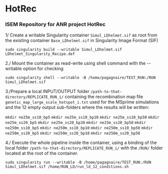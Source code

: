 # HotRec
### ISEM Repository for ANR project HotRec

1/ Create a writable Singularity container `Simul_LDhelmet.sif` as root from the existing container `Base_LDhelmet.sif` in Singularity Image Format (SIF) 

`sudo singularity build --writable Simul_LDhelmet.sif LDhelmet_Singularity_Recipe.def`

2./ Mount the container as read-write using shell command with the --writable option for checking

`sudo singularity shell --writable -B /home/pagagnaire/TEST_RUN:/RUN Simul_LDhelmet.sif`

3./Prepare a local INPUT/OUTPUT folder `/path-to-that-directory/REPLICATE_RUN_i/` containing the recombination map file `genetic_map_large_scale_hotspot_i.txt` used for the MSprime simulations and the 12 empty output sub-folders where the results will be written:

`mkdir ne25m_ss10_bp5`
`mkdir ne25m_ss10_bp10`
`mkdir ne25m_ss10_bp50`
`mkdir ne25m_ss20_bp5`
`mkdir ne25m_ss20_bp10`
`mkdir ne25m_ss20_bp50`
`mkdir ne250m_ss10_bp5`
`mkdir ne250m_ss10_bp10`
`mkdir ne250m_ss10_bp50`
`mkdir ne250m_ss20_bp5`
`mkdir ne250m_ss20_bp10`
`mkdir ne250m_ss20_bp50`

4./ Execute the whole pipeline inside the container, using a binding of the local folder `/path-to-that-directory/REPLICATE_RUN_i/` with the `/RUN/` folder located at the root of the container.

`sudo singularity run --writable -B /home/pagagnaire/TEST_RUN:/RUN Simul_LDhelmet.sif /home/RUN_LD/run_ld_12_conditions.sh`
